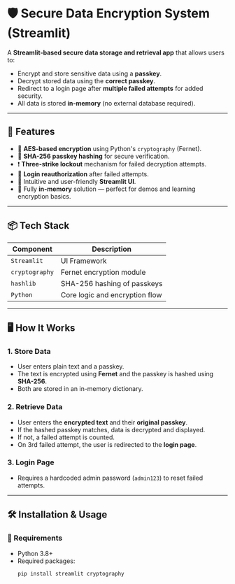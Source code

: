 # 🛡️ Secure Data Encryption System (Streamlit)

A **Streamlit-based secure data storage and retrieval app** that allows users to:
- Encrypt and store sensitive data using a **passkey**.
- Decrypt stored data using the **correct passkey**.
- Redirect to a login page after **multiple failed attempts** for added security.
- All data is stored **in-memory** (no external database required).

---

## 🚀 Features

- 🔐 **AES-based encryption** using Python's `cryptography` (Fernet).
- 🔑 **SHA-256 passkey hashing** for secure verification.
- ❗ **Three-strike lockout** mechanism for failed decryption attempts.
- 🔁 **Login reauthorization** after failed attempts.
- 🧠 Intuitive and user-friendly **Streamlit UI**.
- 🧪 Fully **in-memory** solution — perfect for demos and learning encryption basics.

---

## 📦 Tech Stack

| Component       | Description                    |
|----------------|--------------------------------|
| `Streamlit`     | UI Framework                   |
| `cryptography`  | Fernet encryption module       |
| `hashlib`       | SHA-256 hashing of passkeys    |
| `Python`        | Core logic and encryption flow |

---

## 🖥️ How It Works

### 1. Store Data
- User enters plain text and a passkey.
- The text is encrypted using **Fernet** and the passkey is hashed using **SHA-256**.
- Both are stored in an in-memory dictionary.

### 2. Retrieve Data
- User enters the **encrypted text** and their **original passkey**.
- If the hashed passkey matches, data is decrypted and displayed.
- If not, a failed attempt is counted.
- On 3rd failed attempt, the user is redirected to the **login page**.

### 3. Login Page
- Requires a hardcoded admin password (`admin123`) to reset failed attempts.

---

## 🛠️ Installation & Usage

### 🔧 Requirements
- Python 3.8+
- Required packages:
  ```bash
  pip install streamlit cryptography
